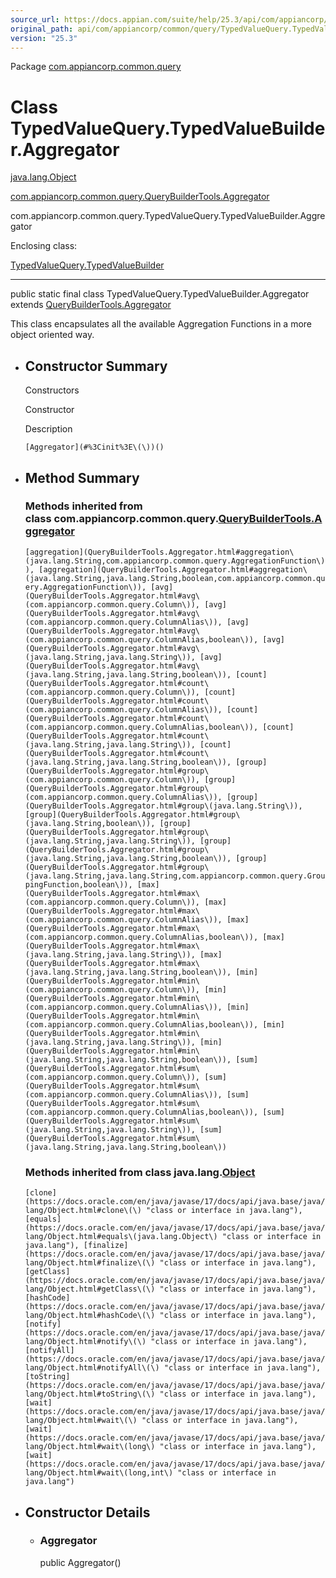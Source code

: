 ```yaml
---
source_url: https://docs.appian.com/suite/help/25.3/api/com/appiancorp/common/query/TypedValueQuery.TypedValueBuilder.Aggregator.html
original_path: api/com/appiancorp/common/query/TypedValueQuery.TypedValueBuilder.Aggregator.html
version: "25.3"
---
```


Package [com.appiancorp.common.query](package-summary.html)

# Class TypedValueQuery.TypedValueBuilder.Aggregator

[java.lang.Object](https://docs.oracle.com/en/java/javase/17/docs/api/java.base/java/lang/Object.html "class or interface in java.lang")

[com.appiancorp.common.query.QueryBuilderTools.Aggregator](QueryBuilderTools.Aggregator.html "class in com.appiancorp.common.query")

com.appiancorp.common.query.TypedValueQuery.TypedValueBuilder.Aggregator

Enclosing class:

[TypedValueQuery.TypedValueBuilder](TypedValueQuery.TypedValueBuilder.html "class in com.appiancorp.common.query")

* * *

public static final class TypedValueQuery.TypedValueBuilder.Aggregator extends [QueryBuilderTools.Aggregator](QueryBuilderTools.Aggregator.html "class in com.appiancorp.common.query")

This class encapsulates all the available Aggregation Functions in a more object oriented way.

-   ## Constructor Summary

    Constructors

    Constructor

    Description

    `[Aggregator](#%3Cinit%3E\(\))()`

-   ## Method Summary

    ### Methods inherited from class com.appiancorp.common.query.[QueryBuilderTools.Aggregator](QueryBuilderTools.Aggregator.html "class in com.appiancorp.common.query")

    `[aggregation](QueryBuilderTools.Aggregator.html#aggregation\(java.lang.String,com.appiancorp.common.query.AggregationFunction\)), [aggregation](QueryBuilderTools.Aggregator.html#aggregation\(java.lang.String,java.lang.String,boolean,com.appiancorp.common.query.AggregationFunction\)), [avg](QueryBuilderTools.Aggregator.html#avg\(com.appiancorp.common.query.Column\)), [avg](QueryBuilderTools.Aggregator.html#avg\(com.appiancorp.common.query.ColumnAlias\)), [avg](QueryBuilderTools.Aggregator.html#avg\(com.appiancorp.common.query.ColumnAlias,boolean\)), [avg](QueryBuilderTools.Aggregator.html#avg\(java.lang.String,java.lang.String\)), [avg](QueryBuilderTools.Aggregator.html#avg\(java.lang.String,java.lang.String,boolean\)), [count](QueryBuilderTools.Aggregator.html#count\(com.appiancorp.common.query.Column\)), [count](QueryBuilderTools.Aggregator.html#count\(com.appiancorp.common.query.ColumnAlias\)), [count](QueryBuilderTools.Aggregator.html#count\(com.appiancorp.common.query.ColumnAlias,boolean\)), [count](QueryBuilderTools.Aggregator.html#count\(java.lang.String,java.lang.String\)), [count](QueryBuilderTools.Aggregator.html#count\(java.lang.String,java.lang.String,boolean\)), [group](QueryBuilderTools.Aggregator.html#group\(com.appiancorp.common.query.Column\)), [group](QueryBuilderTools.Aggregator.html#group\(com.appiancorp.common.query.ColumnAlias\)), [group](QueryBuilderTools.Aggregator.html#group\(java.lang.String\)), [group](QueryBuilderTools.Aggregator.html#group\(java.lang.String,boolean\)), [group](QueryBuilderTools.Aggregator.html#group\(java.lang.String,java.lang.String\)), [group](QueryBuilderTools.Aggregator.html#group\(java.lang.String,java.lang.String,boolean\)), [group](QueryBuilderTools.Aggregator.html#group\(java.lang.String,java.lang.String,com.appiancorp.common.query.GroupingFunction,boolean\)), [max](QueryBuilderTools.Aggregator.html#max\(com.appiancorp.common.query.Column\)), [max](QueryBuilderTools.Aggregator.html#max\(com.appiancorp.common.query.ColumnAlias\)), [max](QueryBuilderTools.Aggregator.html#max\(com.appiancorp.common.query.ColumnAlias,boolean\)), [max](QueryBuilderTools.Aggregator.html#max\(java.lang.String,java.lang.String\)), [max](QueryBuilderTools.Aggregator.html#max\(java.lang.String,java.lang.String,boolean\)), [min](QueryBuilderTools.Aggregator.html#min\(com.appiancorp.common.query.Column\)), [min](QueryBuilderTools.Aggregator.html#min\(com.appiancorp.common.query.ColumnAlias\)), [min](QueryBuilderTools.Aggregator.html#min\(com.appiancorp.common.query.ColumnAlias,boolean\)), [min](QueryBuilderTools.Aggregator.html#min\(java.lang.String,java.lang.String\)), [min](QueryBuilderTools.Aggregator.html#min\(java.lang.String,java.lang.String,boolean\)), [sum](QueryBuilderTools.Aggregator.html#sum\(com.appiancorp.common.query.Column\)), [sum](QueryBuilderTools.Aggregator.html#sum\(com.appiancorp.common.query.ColumnAlias\)), [sum](QueryBuilderTools.Aggregator.html#sum\(com.appiancorp.common.query.ColumnAlias,boolean\)), [sum](QueryBuilderTools.Aggregator.html#sum\(java.lang.String,java.lang.String\)), [sum](QueryBuilderTools.Aggregator.html#sum\(java.lang.String,java.lang.String,boolean\))`

    ### Methods inherited from class java.lang.[Object](https://docs.oracle.com/en/java/javase/17/docs/api/java.base/java/lang/Object.html "class or interface in java.lang")

    `[clone](https://docs.oracle.com/en/java/javase/17/docs/api/java.base/java/lang/Object.html#clone\(\) "class or interface in java.lang"), [equals](https://docs.oracle.com/en/java/javase/17/docs/api/java.base/java/lang/Object.html#equals\(java.lang.Object\) "class or interface in java.lang"), [finalize](https://docs.oracle.com/en/java/javase/17/docs/api/java.base/java/lang/Object.html#finalize\(\) "class or interface in java.lang"), [getClass](https://docs.oracle.com/en/java/javase/17/docs/api/java.base/java/lang/Object.html#getClass\(\) "class or interface in java.lang"), [hashCode](https://docs.oracle.com/en/java/javase/17/docs/api/java.base/java/lang/Object.html#hashCode\(\) "class or interface in java.lang"), [notify](https://docs.oracle.com/en/java/javase/17/docs/api/java.base/java/lang/Object.html#notify\(\) "class or interface in java.lang"), [notifyAll](https://docs.oracle.com/en/java/javase/17/docs/api/java.base/java/lang/Object.html#notifyAll\(\) "class or interface in java.lang"), [toString](https://docs.oracle.com/en/java/javase/17/docs/api/java.base/java/lang/Object.html#toString\(\) "class or interface in java.lang"), [wait](https://docs.oracle.com/en/java/javase/17/docs/api/java.base/java/lang/Object.html#wait\(\) "class or interface in java.lang"), [wait](https://docs.oracle.com/en/java/javase/17/docs/api/java.base/java/lang/Object.html#wait\(long\) "class or interface in java.lang"), [wait](https://docs.oracle.com/en/java/javase/17/docs/api/java.base/java/lang/Object.html#wait\(long,int\) "class or interface in java.lang")`

-   ## Constructor Details

    -   ### Aggregator

        public Aggregator()